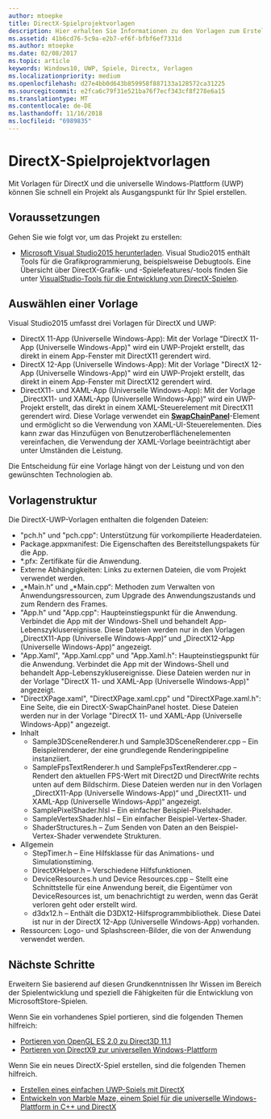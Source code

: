```yaml
---
author: mtoepke
title: DirectX-Spielprojektvorlagen
description: Hier erhalten Sie Informationen zu den Vorlagen zum Erstellen eines DirectX-Spiels für die Universelle Windows-Plattform (UWP).
ms.assetid: 41b6cd76-5c9a-e2b7-ef6f-bfbf6ef7331d
ms.author: mtoepke
ms.date: 02/08/2017
ms.topic: article
keywords: Windows10, UWP, Spiele, Directx, Vorlagen
ms.localizationpriority: medium
ms.openlocfilehash: d27e4bb0d643b859958f887133a128572ca31225
ms.sourcegitcommit: e2fca6c79f31e521ba76f7ecf343cf8f278e6a15
ms.translationtype: MT
ms.contentlocale: de-DE
ms.lasthandoff: 11/16/2018
ms.locfileid: "6989835"
---
```

# <a name="directx-game-project-templates"></a>DirectX-Spielprojektvorlagen



Mit Vorlagen für DirectX und die universelle Windows-Plattform (UWP) können Sie schnell ein Projekt als Ausgangspunkt für Ihr Spiel erstellen.

## <a name="prerequisites"></a>Voraussetzungen


Gehen Sie wie folgt vor, um das Projekt zu erstellen:

-   [Microsoft Visual Studio2015 herunterladen](https://www.visualstudio.com/vs-2015-product-editions). Visual Studio2015 enthält Tools für die Grafikprogrammierung, beispielsweise Debugtools. Eine Übersicht über DirectX-Grafik- und -Spielefeatures/-tools finden Sie unter [VisualStudio-Tools für die Entwicklung von DirectX-Spielen](set-up-visual-studio-for-game-development.md).

## <a name="choosing-a-template"></a>Auswählen einer Vorlage


Visual Studio2015 umfasst drei Vorlagen für DirectX und UWP:

-   DirectX 11-App (Universelle Windows-App): Mit der Vorlage "DirectX 11-App (Universelle Windows-App)" wird ein UWP-Projekt erstellt, das direkt in einem App-Fenster mit DirectX11 gerendert wird.
-   DirectX 12-App (Universelle Windows-App): Mit der Vorlage "DirectX 12-App (Universelle Windows-App)" wird ein UWP-Projekt erstellt, das direkt in einem App-Fenster mit DirectX12 gerendert wird.
-   DirectX11- und XAML-App (Universelle Windows-App): Mit der Vorlage „DirectX11- und XAML-App (Universelle Windows-App)“ wird ein UWP-Projekt erstellt, das direkt in einem XAML-Steuerelement mit DirectX11 gerendert wird. Diese Vorlage verwendet ein [**SwapChainPanel**](https://msdn.microsoft.com/library/windows/apps/dn252834)-Element und ermöglicht so die Verwendung von XAML-UI-Steuerelementen. Dies kann zwar das Hinzufügen von Benutzeroberflächenelementen vereinfachen, die Verwendung der XAML-Vorlage beeinträchtigt aber unter Umständen die Leistung.

Die Entscheidung für eine Vorlage hängt von der Leistung und von den gewünschten Technologien ab.

## <a name="template-structure"></a>Vorlagenstruktur


Die DirectX-UWP-Vorlagen enthalten die folgenden Dateien:

-   "pch.h" und "pch.cpp": Unterstützung für vorkompilierte Headerdateien.
-   Package.appxmanifest: Die Eigenschaften des Bereitstellungspakets für die App.
-   \*.pfx: Zertifikate für die Anwendung.
-   Externe Abhängigkeiten: Links zu externen Dateien, die vom Projekt verwendet werden.
-   „\*Main.h“ und „\*Main.cpp“: Methoden zum Verwalten von Anwendungsressourcen, zum Upgrade des Anwendungszustands und zum Rendern des Frames.
-   "App.h" und "App.cpp": Haupteinstiegspunkt für die Anwendung. Verbindet die App mit der Windows-Shell und behandelt App-Lebenszyklusereignisse. Diese Dateien werden nur in den Vorlagen „DirectX11-App (Universelle Windows-App)“ und „DirectX12-App (Universelle Windows-App)“ angezeigt.
-   "App.Xaml", "App.Xaml.cpp" und "App.Xaml.h": Haupteinstiegspunkt für die Anwendung. Verbindet die App mit der Windows-Shell und behandelt App-Lebenszyklusereignisse. Diese Dateien werden nur in der Vorlage "DirectX 11- und XAML-App (Universelle Windows-App)" angezeigt.
-   "DirectXPage.xaml", "DirectXPage.xaml.cpp" und "DirectXPage.xaml.h": Eine Seite, die ein DirectX-SwapChainPanel hostet. Diese Dateien werden nur in der Vorlage "DirectX 11- und XAML-App (Universelle Windows-App)" angezeigt.
-   Inhalt
    -   Sample3DSceneRenderer.h und Sample3DSceneRenderer.cpp – Ein Beispielrenderer, der eine grundlegende Renderingpipeline instanziiert.
    -   SampleFpsTextRenderer.h und SampleFpsTextRenderer.cpp – Rendert den aktuellen FPS-Wert mit Direct2D und DirectWrite rechts unten auf dem Bildschirm. Diese Dateien werden nur in den Vorlagen „DirectX11-App (Universelle Windows-App)“ und „DirectX11- und XAML-App (Universelle Windows-App)“ angezeigt.
    -   SamplePixelShader.hlsl – Ein einfacher Beispiel-Pixelshader.
    -   SampleVertexShader.hlsl – Ein einfacher Beispiel-Vertex-Shader.
    -   ShaderStructures.h – Zum Senden von Daten an den Beispiel-Vertex-Shader verwendete Strukturen.
-   Allgemein
    -   StepTimer.h – Eine Hilfsklasse für das Animations- und Simulationstiming.
    -   DirectXHelper.h – Verschiedene Hilfsfunktionen.
    -   DeviceResources.h und Device Resources.cpp – Stellt eine Schnittstelle für eine Anwendung bereit, die Eigentümer von DeviceResources ist, um benachrichtigt zu werden, wenn das Gerät verloren geht oder erstellt wird.
    -   d3dx12.h – Enthält die D3DX12-Hilfsprogrammbibliothek. Diese Datei ist nur in der DirectX 12-App (Universelle Windows-App) vorhanden.
-   Ressourcen: Logo- und Splashscreen-Bilder, die von der Anwendung verwendet werden.

## <a name="next-steps"></a>Nächste Schritte


Erweitern Sie basierend auf diesen Grundkenntnissen Ihr Wissen im Bereich der Spielentwicklung und speziell die Fähigkeiten für die Entwicklung von MicrosoftStore-Spielen.

Wenn Sie ein vorhandenes Spiel portieren, sind die folgenden Themen hilfreich:

-   [Portieren von OpenGL ES 2.0 zu Direct3D 11.1](port-from-opengl-es-2-0-to-directx-11-1.md)
-   [Portieren von DirectX9 zur universellen Windows-Plattform](porting-your-directx-9-game-to-windows-store.md)

Wenn Sie ein neues DirectX-Spiel erstellen, sind die folgenden Themen hilfreich.

-   [Erstellen eines einfachen UWP-Spiels mit DirectX](tutorial--create-your-first-uwp-directx-game.md)
-   [Entwickeln von Marble Maze, einem Spiel für die universelle Windows-Plattform in C++ und DirectX](developing-marble-maze-a-windows-store-game-in-cpp-and-directx.md)